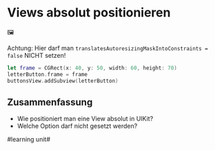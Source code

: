 # Views absolut positionieren
🖼️

Achtung: Hier darf man `translatesAutoresizingMaskIntoConstraints = false` NICHT setzen!

```swift
let frame = CGRect(x: 40, y: 50, width: 60, height: 70)
letterButton.frame = frame
buttonsView.addSubview(letterButton)
```

## Zusammenfassung
- Wie positioniert man eine View absolut in UIKit?
- Welche Option darf nicht gesetzt werden?

#learning unit#